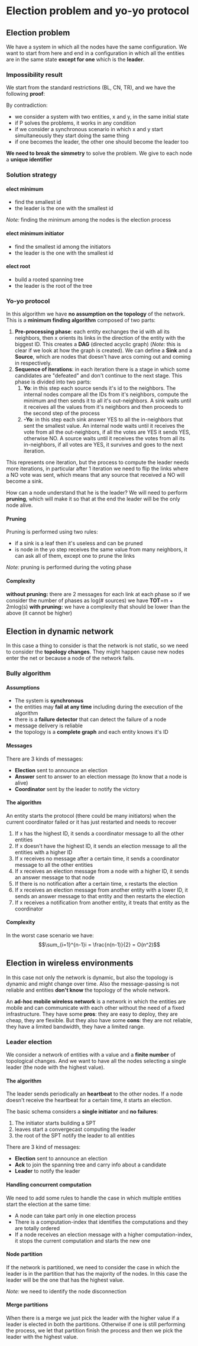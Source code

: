 # Election problem and yo-yo protocol

## Election problem

We have a system in which all the nodes have the same configuration. We want to start from here and end in a configuration in which all the entities are in the same state **except for one** which is the **leader**.

### Impossibility result

We start from the standard restrictions (BL, CN, TR), and we have the following **proof**:

By contradiction:

- we consider a system with two entities, x and y, in the same initial state
- if P solves the problems, it works in any condition
- if we consider a synchronous scenario in which x and y start simultaneously they start doing the same thing
- if one becomes the leader, the other one should become the leader too

**We need to break the simmetry** to solve the problem. We give to each node a **unique identifier**

### Solution strategy

#### elect minimum

- find the smallest id
- the leader is the one with the smallest id

*Note:* finding the minimum among the nodes is the election process

#### elect minimum initiator

- find the smallest id among the initiators
- the leader is the one with the smallest id

#### elect root

- build a rooted spanning tree
- the leader is the root of the tree

### Yo-yo protocol

In this algorithm we have **no assumption on the topology** of the network. This is a **minimum finding algorithm** composed of two parts:

1. **Pre-processing phase**: each entity exchanges the id with all its neighbors, then x orients its links in the direction of the entity with the biggest ID. This creates a **DAG** (directed acyclic graph) (*Note:* this is clear if we look at how the graph is created). We can define a **Sink** and a **Source**, which are nodes that doesn't have arcs coming out and coming in respectively.
2. **Sequence of iterations**: in each iteration there is a stage in which some candidates are "defeated" and don't continue to the next stage. This phase is divided into two parts:
    1. **Yo**: in this step each source sends it's id to the neighbors. The internal nodes compare all the IDs from it's neighbors, compute the minimum and then sends it to all it's out-neighbors. A sink waits until it receives all the values from it's neighbors and then proceeds to the second step of the process
    2. **-Yo**: in this step each sink answer YES to all the in-neighbors that sent the smallest value. An internal node waits until it receives the vote from all the out-neighbors, if all the votes are YES it sends YES, otherwise NO. A source waits until it receives the votes from all its in-neighbors, if all votes are YES, it survives and goes to the next iteration.

This represents one iteration, but the process to compute the leader needs more iterations, in particular after 1 iteration we need to flip the links where a NO vote was sent, which means that any source that received a NO will become a sink.

How can a node understand that he is the leader? We will need to perform **pruning**, which will make it so that at the end the leader will be the only node alive.

#### Pruning

Pruning is performed using two rules:

- if a sink is a leaf then it's useless and can be pruned
- is node in the yo step receives the same value from many neighbors, it can ask all of them, except one to prune the links

*Note:* pruning is performed during the voting phase

#### Complexity

**without pruning:** there are 2 messages for each link at each phase so if we consider the number of phases as log(# sources) we have **TOT**=m + 2mlog(s)
**with pruning:** we have a complexity that should be lower than the above (it cannot be higher)

## Election in dynamic network

In this case a thing to consider is that the network is not static, so we need to consider the **topology changes**. They might happen cause new nodes enter the net or because a node of the network fails.

### Bully algorithm

#### Assumptions

- The system is **synchronous**
- the entities may **fail at any time** including during the execution of the algorithm
- there is a **failure detector** that can detect the failure of a node
- message delivery is reliable
- the topology is a **complete graph** and each entity knows it's ID

#### Messages

There are 3 kinds of messages:

- **Election** sent to announce an election
- **Answer** sent to answer to an election message (to know that a node is alive)
- **Coordinator** sent by the leader to notify the victory

#### The algorithm

An entity starts the protocol (there could be many initiators) when the current coordinator failed or it has just restarted and needs to recover

1. If x has the highest ID, it sends a coordinator message to all the other entities
2. If x doesn't have the highest ID, it sends an election message to all the entities with a higher ID
3. If x receives no message after a certain time, it sends a coordinator message to all the other entities
4. If x receives an election message from a node with a higher ID, it sends an answer message to that node
5. If there is no notification after a certain time, x restarts the election
6. If x receives an election message from another entity with a lower ID, it sends an answer message to that entity and then restarts the election
7. If x receives a notification from another entity, it treats that entity as the coordinator

#### Complexity

In the worst case scenario we have:
$$\sum_{i=1}^{n-1}i = \frac{n(n-1)}{2} = O(n^2)$$

## Election in wireless environments

In this case not only the network is dynamic, but also the topology is dynamic and might change over time. Also the message-passing is not reliable and entities **don't know** the topology of the whole network.

An **ad-hoc mobile wireless network** is a network in which the entities are mobile and can communicate with each other without the need of a fixed infrastructure. They have some **pros**: they are easy to deploy, they are cheap, they are flexible. But they also have some **cons**: they are not reliable, they have a limited bandwidth, they have a limited range.

### Leader election

We consider a network of entities with a value and a **finite number** of topological changes. And we want to have all the nodes selecting a single leader (the node with the highest value).

#### The algorithm

The leader sends periodically an **heartbeat** to the other nodes. If a node doesn't receive the heartbeat for a certain time, it starts an election.

The basic schema considers a **single initiator** and **no failures**:

1. The initiator starts building a SPT
2. leaves start a convergecast computing the leader
3. the root of the SPT notify the leader to all entities

There are 3 kind of messages:

- **Election** sent to announce an election
- **Ack** to join the spanning tree and carry info about a candidate
- **Leader** to notify the leader

#### Handling concurrent computation

We need to add some rules to handle the case in which multiple entities start the election at the same time:

- A node can take part only in one election process
- There is a computation-index that identifies the computations and they are totally ordered
- If a node receives an election message with a higher computation-index, it stops the current computation and starts the new one

#### Node partition

If the network is partitioned, we need to consider the case in which the leader is in the partition that has the majority of the nodes. In this case the leader will be the one that has the highest value.

*Note:* we need to identify the node disconnection

#### Merge partitions

When there is a merge we just pick the leader with the higher value if a leader is elected in both the partitions. Otherwise if one is still performing the process, we let that partition finish the process and then we pick the leader with the highest value.
